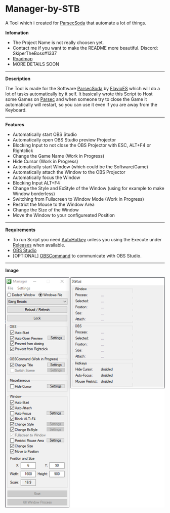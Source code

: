 # Manager-by-STB
A Tool which i created for [ParsecSoda](http://https://github.com/FlavioFS/ParsecSoda "ParsecSoda") that automate a lot of things.

**Infomation**
* The Project Name is not really choosen yet.
* Contact me if you want to make the README more beautiful. Discord: SkiperTheBoss#1337
* [Roadmap](https://trello.com/b/2skmBgus/manager-by-stb "Roadmap")
* MORE DETAILS SOON

------------

**Description**

The Tool is made for the Software [ParsecSoda](http://https://github.com/FlavioFS/ParsecSoda "ParsecSoda") by [FlavioFS](https://github.com/FlavioFS "FlavioFS") which will do a lot of tasks automatically by it self. It basically wrote this Script to Host some Games on [Parsec](https://parsec.app/ "Parsec") and when someone try to close the Game it automatically will restart, so you can use it even if you are away from the Keyboard.

------------

**Features**
* Automatically start OBS Studio
* Automatically open OBS Studio preview Projector
* Blocking Input to not close the OBS Projector with ESC, ALT+F4 or Rightclick
* Change the Game Name (Work in Progress)
* Hide Cursor (Work in Progress)
* Automatically start Window (which could be the Software/Game)
* Automatically attach the Window to the OBS Projector
* Automatically focus the Window
* Blocking Input ALT+F4
* Change the Style and ExStyle of the Window (using for example to make Window borderless)
* Switching from Fullscreen to Window Mode (Work in Progress)
* Restrict the Mouse to the Window Area
* Change the Size of the Window
* Move the Window to your configureated Position

------------

**Requirements**
* To run Script you need [AutoHotkey](https://www.autohotkey.com/ "AutoHotkey") unless you using the Execute under [Releases](https://github.com/SkiperTheBoss/Manager-by-STB/releases "Releases") when available.
* [OBS Studio](http://https://obsproject.com/ "OBS Studio")
* [OPTIONAL] [OBSCommand](https://obsproject.com/forum/resources/command-line-tool-for-obs-websocket-plugin-windows.615/ "OBSCommand") to communicate with OBS Studio.

------------

**Image**

![Manager-by-STB](https://github.com/SkiperTheBoss/Manager-by-STB/blob/main/image/Manager-by-STB.png "Manager-by-STB")
